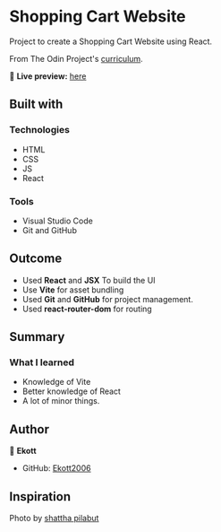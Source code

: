 # Shopping Cart Website

Project to create a Shopping Cart Website using React.

From The Odin Project's [curriculum](https://www.theodinproject.com/lessons/react-new-shopping-cart).

🔗 **Live preview:** [here](https://odin-react-memory-card-eta.vercel.app/)

## Built with

### Technologies

- HTML
- CSS
- JS
- React

### Tools

- Visual Studio Code
- Git and GitHub

## Outcome

- Used **React** and **JSX** To build the UI
- Use **Vite** for asset bundling
- Used **Git** and **GitHub** for project management.
- Used **react-router-dom** for routing

## Summary

### What I learned

- Knowledge of Vite
- Better knowledge of React
- A lot of minor things.

## Author

👤 **Ekott**

- GitHub: [Ekott2006](https://github.com/Ekott2006)

## Inspiration

Photo by [shattha pilabut](https://www.pexels.com/photo/assorted-color-leather-bag-display-inside-room-135620/)